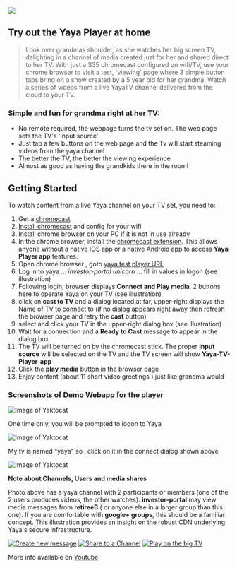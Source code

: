 ![](http://www.yayatv.tv/images/icon_yaya2_96.png)
## Try out the Yaya Player at home

> Look over grandmas shoulder, as she watches her big screen TV, delighting in a channel of media created just for her and shared direct to her TV. With just a $35 chromecast configured on wifi/TV, use your chrome browser to visit a test, 'viewing' page where 3 simple button taps bring on a show created by a 5 year old for her grandma. Watch a series of videos from a live YayaTV channel delivered from the cloud to your TV.

### Simple and fun for grandma right at her TV:

* No remote required, the webpage turns the tv set on. The web page sets the TV's 'input source'
* Just tap a few buttons on the web page and the Tv will start steaming videos from the yaya channel
* The better the TV, the better the viewing experience
* Almost as good as having the grandkids there in the room!

## Getting Started

To watch content from a live Yaya channel on your TV set,  you need to:

1. Get a [chromecast](http://www.google.com/intl/en_us/chrome/devices/chromecast/index.html)
2. [Install chromecast](https://support.google.com/chromecast/answer/2998456) and config for your wifi
3. Install chrome browser on your PC if it is not in use already
4. In the chrome browser, install the [chromecast extension](https://support.google.com/chromecast/answer/3212008). This 
allows anyone without a native IOS app or a native Android app to access **Yaya Player app** features.
5. Open chrome browser , goto [yaya test player URL](http://blooming-falls-9862.herokuapp.com)
6. Log in to yaya ...  *investor-portal*   *unicorn*    ...  fill in values in logon (see illustration)
7. Following login, browser displays **Connect and Play media**. 2 buttons here to operate Yaya on your TV (see illustration)
8. click on **cast to TV** and a dialog located at far, upper-right displays the Name of TV to connect to (if no dialog appears right away then refresh the browser page and retry the **cast** button)
9. select and click your TV in the upper-right dialog box (see illustration)
10. Wait for a connection and a **Ready to Cast** message to appear in the dialog box
11. The TV will be turned on by the chromecast stick. The proper **input source** will be selected on the TV and the TV screen will show **Yaya-TV-Player-app**
12. Click the **play media** button in the browser page
13. Enjoy content (about 11 short video greetings ) just like grandma would

### Screenshots of Demo Webapp for the player

![Image of Yaktocat](http://www.yayatv.tv/images/kick_logon.png)

One time only, you will be prompted to logon to Yaya

![Image of Yaktocat](http://www.yayatv.tv/images/kick_select_tv.png)

My tv is named "yaya" so i click on it in the connect dialog shown above

![Image of Yaktocat](http://www.yayatv.tv/images/kick_chnnl.png)

**Note about Channels, Users and media shares**

Photo above has a yaya channel with 2 participants or members (one of the 2 users produces videos, the other watches).
**investor-portal** may view media messages from  **retireeB** ( or anyone else in a larger group than this one). If you are comfortable with **google+ groups**, this should be a familiar concept. This illustration provides an insight on the robust CDN underlying Yaya's secure infrastructure.

 <a href="https://cloud.githubusercontent.com/assets/169984/8469296/2214c03e-202d-11e5-81cc-4a32ecaee345.gif"><img src="http://www.yayatv.tv/images/fab_r2.png" title="Create new message"></a>  <a href="https://cloud.githubusercontent.com/assets/169984/8489209/c5765760-20cd-11e5-84a5-712ca4920fd8.gif"><img src="http://www.yayatv.tv/images/share-icon.png" title="Share to a Channel"></a> <a href="https://cloud.githubusercontent.com/assets/169984/8560409/20a5fbd4-24cc-11e5-9b31-7d5209e14cb5.gif"><img src="http://www.yayatv.tv/images/player_icon.png" title="Play on the big TV"></a>


More info available on [Youtube](https://www.youtube.com/playlist?list=PLzLYnLHiwXuxn5KD8Apq1DVRkLucqW9oa)
